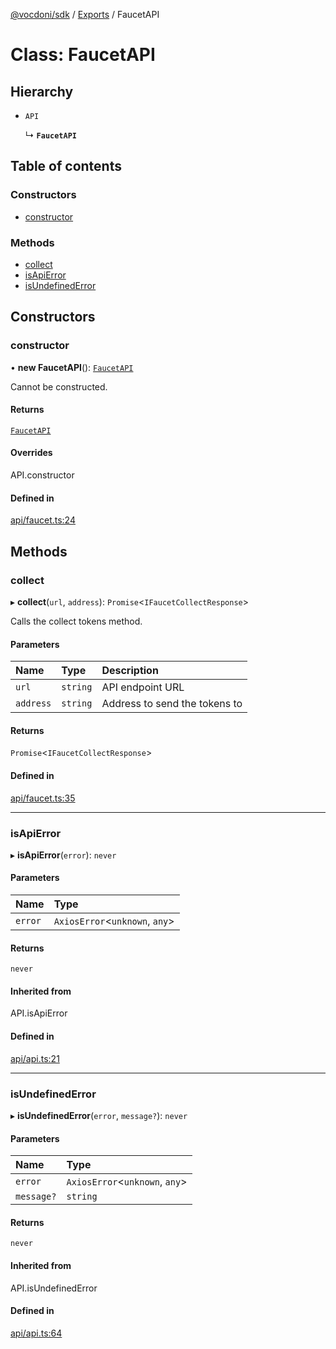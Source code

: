 [@vocdoni/sdk](/sdk) / [Exports](../modules.md) / FaucetAPI

# Class: FaucetAPI

## Hierarchy

- `API`

  ↳ **`FaucetAPI`**

## Table of contents

### Constructors

- [constructor](FaucetAPI.md#constructor)

### Methods

- [collect](FaucetAPI.md#collect)
- [isApiError](FaucetAPI.md#isapierror)
- [isUndefinedError](FaucetAPI.md#isundefinederror)

## Constructors

### constructor

• **new FaucetAPI**(): [`FaucetAPI`](FaucetAPI.md)

Cannot be constructed.

#### Returns

[`FaucetAPI`](FaucetAPI.md)

#### Overrides

API.constructor

#### Defined in

[api/faucet.ts:24](https://github.com/vocdoni/vocdoni-sdk/blob/0a4464c/src/api/faucet.ts#L24)

## Methods

### collect

▸ **collect**(`url`, `address`): `Promise`\<`IFaucetCollectResponse`\>

Calls the collect tokens method.

#### Parameters

| Name | Type | Description |
| :------ | :------ | :------ |
| `url` | `string` | API endpoint URL |
| `address` | `string` | Address to send the tokens to |

#### Returns

`Promise`\<`IFaucetCollectResponse`\>

#### Defined in

[api/faucet.ts:35](https://github.com/vocdoni/vocdoni-sdk/blob/0a4464c/src/api/faucet.ts#L35)

___

### isApiError

▸ **isApiError**(`error`): `never`

#### Parameters

| Name | Type |
| :------ | :------ |
| `error` | `AxiosError`\<`unknown`, `any`\> |

#### Returns

`never`

#### Inherited from

API.isApiError

#### Defined in

[api/api.ts:21](https://github.com/vocdoni/vocdoni-sdk/blob/0a4464c/src/api/api.ts#L21)

___

### isUndefinedError

▸ **isUndefinedError**(`error`, `message?`): `never`

#### Parameters

| Name | Type |
| :------ | :------ |
| `error` | `AxiosError`\<`unknown`, `any`\> |
| `message?` | `string` |

#### Returns

`never`

#### Inherited from

API.isUndefinedError

#### Defined in

[api/api.ts:64](https://github.com/vocdoni/vocdoni-sdk/blob/0a4464c/src/api/api.ts#L64)
